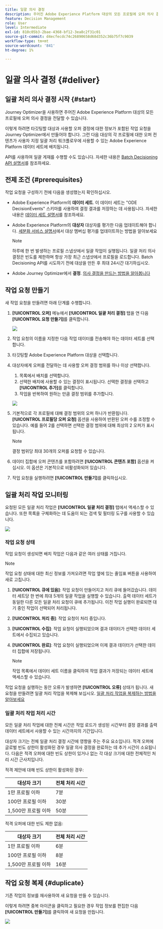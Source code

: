 ```yaml
---
title: 일괄 의사 결정
description: 주어진 Adobe Experience Platform 대상의 모든 프로필에 오퍼 의사 결정을 전달하는 방법을 알아봅니다.
feature: Decision Management
role: User
level: Intermediate
exl-id: 810c05b3-2bae-4368-bf12-3ea8c2f31c01
source-git-commit: d4ecfecdc74c26890658d68d352c36b75f7c9039
workflow-type: tm+mt
source-wordcount: '841'
ht-degree: 1%

---
```


# 일괄 의사 결정 {#deliver}

## 일괄 처리 의사 결정 시작 {#start}

Journey Optimizer을 사용하면 주어진 Adobe Experience Platform 대상의 모든 프로필에 오퍼 의사 결정을 전달할 수 있습니다.

이렇게 하려면 타깃팅할 대상과 사용할 오퍼 결정에 대한 정보가 포함된 작업 요청을 Journey Optimizer에서 만들어야 합니다. 그런 다음 대상의 각 프로필에 대한 오퍼 컨텐츠가 사용자 지정 일괄 처리 워크플로우에 사용할 수 있는 Adobe Experience Platform 데이터 세트에 배치됩니다.

API를 사용하여 일괄 게재를 수행할 수도 있습니다. 자세한 내용은 [Batch Decisioning API 설명서](api-reference/offer-delivery-api/batch-decisioning-api.md)를 참조하세요.

## 전제 조건 {#prerequisites}

작업 요청을 구성하기 전에 다음을 생성했는지 확인하십시오.

* Adobe Experience Platform의 **데이터 세트**. 이 데이터 세트는 &quot;ODE DecisionEvents&quot; 스키마를 사용하여 결정 결과를 저장하는 데 사용됩니다. 자세한 내용은 [데이터 세트 설명서](https://experienceleague.adobe.com/docs/experience-platform/catalog/datasets/overview.html?lang=ko)를 참조하세요.

* Adobe Experience Platform의 **대상자** 대상자를 평가한 다음 업데이트해야 합니다. [세분화 서비스 설명서](http://www.adobe.com/go/segmentation-overview-en)에서 대상 멤버십 평가를 업데이트하는 방법을 알아보세요

  >[!NOTE]
  >
  >하루에 한 번 발생하는 프로필 스냅샷에서 일괄 작업이 실행됩니다. 일괄 처리 의사 결정은 빈도를 제한하며 항상 가장 최근 스냅샷에서 프로필을 로드합니다. Batch Decisioning API를 시도하기 전에 대상을 만든 후 최대 24시간 대기하십시오.

* Adobe Journey Optimizer에서 **결정**. [의사 결정을 만드는 방법을 알아봅니다](offer-activities/create-offer-activities.md)

<!-- in API doc, remove these info and add ref here-->

## 작업 요청 만들기

새 작업 요청을 만들려면 아래 단계를 수행합니다.

1. **[!UICONTROL 오퍼]** 메뉴에서 **[!UICONTROL 일괄 처리 결정]** 탭을 연 다음 **[!UICONTROL 요청 만들기]**&#x200B;를 클릭합니다.

   ![](assets/batch-create.png)

1. 작업 요청의 이름을 지정한 다음 작업 데이터를 전송해야 하는 데이터 세트를 선택합니다.

1. 타깃팅할 Adobe Experience Platform 대상을 선택합니다.

1. 대상자에게 오퍼를 전달하는 데 사용할 오퍼 결정 범위를 하나 이상 선택합니다.
   1. 목록에서 배치를 선택합니다.
   1. 선택한 배치에 사용할 수 있는 결정이 표시됩니다. 선택한 결정을 선택하고 **[!UICONTROL 추가]**&#x200B;를 클릭합니다.
   1. 작업을 반복하여 원하는 만큼 결정 범위를 추가합니다.

   ![](assets/batch-decision.png)

1. 기본적으로 각 프로필에 대해 결정 범위의 오퍼 하나가 반환됩니다. **[!UICONTROL 프로필당 오퍼 요청]** 옵션을 사용하여 반환된 오퍼 수를 조정할 수 있습니다. 예를 들어 2를 선택하면 선택한 결정 범위에 대해 최상의 2 오퍼가 표시됩니다.

   >[!NOTE]
   >
   >결정 범위당 최대 30개의 오퍼를 요청할 수 있습니다.

1. 데이터 집합에 오퍼 콘텐츠를 포함하려면 **[!UICONTROL 콘텐츠 포함]** 옵션을 켜십시오. 이 옵션은 기본적으로 비활성화되어 있습니다.

1. 작업 요청을 실행하려면 **[!UICONTROL 만들기]**&#x200B;를 클릭하십시오.

## 일괄 처리 작업 모니터링

요청된 모든 일괄 처리 작업은 **[!UICONTROL 일괄 처리 결정]** 탭에서 액세스할 수 있습니다. 또한 목록을 구체화하는 데 도움이 되는 검색 및 필터링 도구를 사용할 수 있습니다.

![](assets/batch-list.png)

### 작업 요청 상태

작업 요청이 생성되면 배치 작업은 다음과 같은 여러 상태를 거칩니다.

>[!NOTE]
>
>작업 요청 상태에 대한 최신 정보를 가져오려면 작업 옆에 있는 줄임표 버튼을 사용하여 새로 고칩니다.

1. **[!UICONTROL 큐에 있음]**: 작업 요청이 만들어지고 처리 큐에 들어갔습니다. 데이터 세트당 한 번에 최대 5개의 일괄 작업을 실행할 수 있습니다. 출력 데이터 세트가 동일한 다른 모든 일괄 처리 요청이 큐에 추가됩니다. 이전 작업 실행이 완료되면 대기 중인 작업이 선택되어 처리됩니다.
1. **[!UICONTROL 처리 중]**: 작업 요청이 처리 중입니다.
1. **[!UICONTROL 수집]**: 작업 요청이 실행되었으며 결과 데이터가 선택한 데이터 세트에서 수집되고 있습니다.
1. **[!UICONTROL 완료]**: 작업 요청이 실행되었으며 이제 결과 데이터가 선택한 데이터 집합에 저장됩니다.

   >[!NOTE]
   >
   >작업 목록에서 데이터 세트 이름을 클릭하여 작업 결과가 저장되는 데이터 세트에 액세스할 수 있습니다.

작업 요청을 실행하는 동안 오류가 발생하면 **[!UICONTROL 오류]** 상태가 됩니다. 새 요청을 만들려면 일괄 처리 작업을 복제해 보십시오. [일괄 처리 작업을 복제하는 방법을 알아보세요](#duplicate)

### 일괄 처리 작업 처리 시간

모든 일괄 처리 작업에 대한 전체 시간은 작업 로드가 생성된 시간부터 결정 결과를 출력 데이터 세트에서 사용할 수 있는 시간까지의 기간입니다.

대상자 크기는 전체 일괄 처리 결정 시간에 영향을 주는 주요 요소입니다. 적격 오퍼에 글로벌 빈도 상한이 활성화된 경우 일괄 의사 결정을 완료하는 데 추가 시간이 소요됩니다. 다음은 적격 오퍼에 대한 빈도 상한이 있거나 없는 각 대상 크기에 대한 전체적인 처리 시간 근사치입니다.

적격 제안에 대해 빈도 상한이 활성화된 경우:

| 대상자 크기 | 전체 처리 시간 |
|--------------|----------------------------|
| 1만 프로필 이하 | 7분 |
| 100만 프로필 이하 | 30분 |
| 1,500만 프로필 이하 | 50분 |

적격 오퍼에 대한 빈도 제한 없음:

| 대상자 크기 | 전체 처리 시간 |
|--------------|----------------------------|
| 1만 프로필 이하 | 6분 |
| 100만 프로필 이하 | 8분 |
| 1,500만 프로필 이하 | 16분 |

## 작업 요청 복제 {#duplicate}

기존 작업의 정보를 재사용하여 새 요청을 만들 수 있습니다.

이렇게 하려면 중복 아이콘을 클릭하고 필요한 경우 작업 정보를 편집한 다음 **[!UICONTROL 만들기]**&#x200B;를 클릭하여 새 요청을 만듭니다.

![](assets/batch-duplicate.png)
